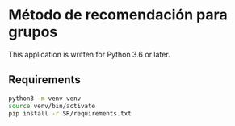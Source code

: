 # Método de recomendación para grupos

This application is written for Python 3.6 or later.

## Requirements

```bash
python3 -m venv venv
source venv/bin/activate
pip install -r SR/requirements.txt
```
